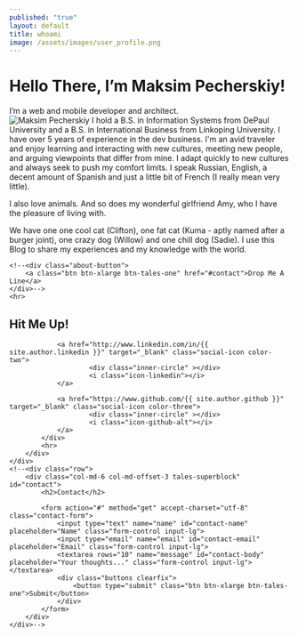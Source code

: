 ```yaml
---
published: "true"
layout: default
title: whoami
image: /assets/images/user_profile.png
---
```


<div class="container about">
	<h1>Hello There, I’m <span class="about-bold">Maksim Pecherskiy!</span></h1>
	<span class="about-large">I’m a <span class="about-italic">web and mobile developer</span> and <span class="about-italic">architect</span>. <br> <img src=" {{ page.image }}" alt="Maksim Pecherskiy" class="about-portrait img-responsive whoami-img"></span>
	<span class="about-medium">I hold a B.S. in Information Systems from DePaul University and a B.S. in International Business from Linkoping University. I have over 5 years of experience in the dev business. </span> 
<span class = "about-small">I'm an avid traveler and enjoy learning and interacting with new cultures, meeting new people, and arguing viewpoints that differ from mine. I adapt quickly to new cultures and always seek to push my comfort limits. I speak Russian, English, a decent amount of Spanish and just a little bit of French (I really mean very little).

I also love animals. And so does my wonderful girlfriend Amy, who I have the pleasure of living with.

We have one one cool cat (Clifton), one fat cat (Kuma - aptly named after a burger joint), one crazy dog (Willow) and one chill dog (Sadie).
		I use this Blog to share my experiences and my knowledge with the world.</span>

	<!--<div class="about-button">
	    <a class="btn btn-xlarge btn-tales-one" href="#contact">Drop Me A Line</a>
	</div>-->
    <hr>
</div>
<div class="container">
    <div class="row">
        <div class="col-md-6 col-md-offset-3 tales-superblock">
            <h2>Hit Me Up!</h2>
            <div class="social-icons clearfix">
                <a href="http://www.twitter.com/{{ site.author.twitter }}" target="_blank" class="social-icon color-one">
                        <div class="inner-circle" ></div>
                        <i class="icon-twitter"></i>
                </a>

                <a href="http://www.linkedin.com/in/{{ site.author.linkedin }}" target="_blank" class="social-icon color-two">
                        <div class="inner-circle" ></div>
                        <i class="icon-linkedin"></i>
                </a>    

                <a href="https://www.github.com/{{ site.author.github }}" target="_blank" class="social-icon color-three">
                        <div class="inner-circle" ></div>
                        <i class="icon-github-alt"></i>
                </a>
            </div>
            <hr>
        </div>
    </div>
    <!--<div class="row">
        <div class="col-md-6 col-md-offset-3 tales-superblock" id="contact">
            <h2>Contact</h2>
            
            <form action="#" method="get" accept-charset="utf-8" class="contact-form">
                <input type="text" name="name" id="contact-name" placeholder="Name" class="form-control input-lg">
                <input type="email" name="email" id="contact-email" placeholder="Email" class="form-control input-lg">
                <textarea rows="10" name="message" id="contact-body" placeholder="Your thoughts..." class="form-control input-lg"></textarea>
                <div class="buttons clearfix">
                    <button type="submit" class="btn btn-xlarge btn-tales-one">Submit</button>
                </div>                    
            </form>
        </div>
    </div>-->        
</div>




